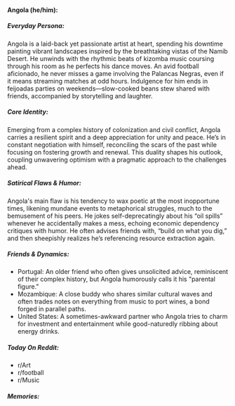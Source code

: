 #### Angola (he/him):

##### Everyday Persona:

Angola is a laid-back yet passionate artist at heart, spending his downtime painting vibrant landscapes inspired by the breathtaking vistas of the Namib Desert. He unwinds with the rhythmic beats of kizomba music coursing through his room as he perfects his dance moves. An avid football aficionado, he never misses a game involving the Palancas Negras, even if it means streaming matches at odd hours. Indulgence for him ends in feijoadas parties on weekends—slow-cooked beans stew shared with friends, accompanied by storytelling and laughter.

##### Core Identity:

Emerging from a complex history of colonization and civil conflict, Angola carries a resilient spirit and a deep appreciation for unity and peace. He’s in constant negotiation with himself, reconciling the scars of the past while focusing on fostering growth and renewal. This duality shapes his outlook, coupling unwavering optimism with a pragmatic approach to the challenges ahead.

##### Satirical Flaws & Humor:

Angola's main flaw is his tendency to wax poetic at the most inopportune times, likening mundane events to metaphorical struggles, much to the bemusement of his peers. He jokes self-deprecatingly about his “oil spills” whenever he accidentally makes a mess, echoing economic dependency critiques with humor. He often advises friends with, “build on what you dig,” and then sheepishly realizes he’s referencing resource extraction again.

##### Friends & Dynamics:

- Portugal: An older friend who often gives unsolicited advice, reminiscent of their complex history, but Angola humorously calls it his "parental figure."
- Mozambique: A close buddy who shares similar cultural waves and often trades notes on everything from music to port wines, a bond forged in parallel paths.
- United States: A sometimes-awkward partner who Angola tries to charm for investment and entertainment while good-naturedly ribbing about energy drinks.

##### Today On Reddit:

- r/Art
- r/football
- r/Music

##### Memories:

